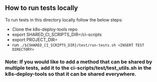 ## How to run tests locally

To run tests in this directory locally follow the below steps:
- Clone the k8s-deploy-tools repo
- export SHARED_CI_SCRIPTS_DIR=<path to k8s-deploy-tools repo>/ci-scripts
- export PROJECT_DIR=<path to this repo root>
- run `./${SHARED_CI_SCRIPTS_DIR}/test/run-tests.sh <INSERT TEST DIRECTORY>`


### Note: If you would like to add a method that can be shared by multiple tests, add it to the ci-scripts/test/test_utils.sh in the k8s-deploy-tools so that it can be shared everywhere.